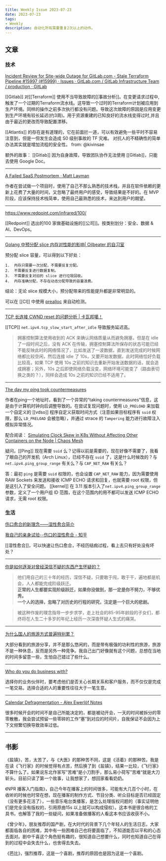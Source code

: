 ```yaml
---
title: Weekly Issue 2023-07-23
date: 2023-07-23
tags:
- Weekly
description: 自动化所有需要重复2次以上的动作。
---
```



## 文章

### 技术

[Incident Review for Site-wide Outage for GitLab.com - Stale Terraform Pipeline #15997 (#15999) · Issues · GitLab.com / GitLab Infrastructure Team / production · GitLab](https://gitlab.com/gitlab-com/gl-infra/production/-/issues/15999)

[[Gitlab]] 对[[Terraform]] 使用不当导致故障的[[事故分析]]。在变更请求过程中,触发了一个过期的Terraform流水线。这导致一个过时的Terraform计划被应用到生产环境。同样的操作之前多次执行都没有问题。导致这次故障的原因是应用变更到生产环境有较长延迟(约3周)。用于资源重建的已知良好的流水线变得过时,并且由于最近的更改而导致配置漂移。

[[Atlantis]] 的存在是有道理的，它在前面拦一道，可以有效避免一些平时不容易注意到，但是一但发生会造成 S0 级别事故的 TF 灾难。 对抗人的不精确性的简单办法其实就是增加流程的安全性。 from: @kivinsae

额外的故事： [[Gitlab]] 因为自身故障，导致团队协作无法使用 [[Gitlab]]，只能去使用 Google Doc。

---

[A Failed SaaS Postmortem · Matt Layman](https://www.mattlayman.com/blog/2019/failed-saas-postmortem/)

作者在尝试做一个项目时，使用了自己不那么熟悉的技术栈，并且在软件依赖的更新上花费了大量的时间，又忽略了最终用户的感受，导致结果是不好的。在 MVP 阶段，应该保持技术栈简单，使用自己最熟悉的技术，来达到用户的期望。

---

https://www.redpoint.com/infrared/100/

[[Redpoint]] 选出的100 家做基础设施的[[公司]]。按类别划分：安全、数据 & AI、DevOps。

---

[Golang 中预分配 slice 内存对性能的影响| Oilbeater 的自习室](https://oilbeater.com/2023/07/19/pre-alloc-slice-for-golang/)

预分配 slice 容量，可以得到以下好处：

    1.  内存只需要一次分配，不需要反复分配。
    2.  不需要反复进行数据复制。
    3.  不需要反复对旧的 slice 进行垃圾回收。
    4.  内存准确分配，不存在动态分配导致的容量浪费。

结论：无论 slice 规模大小，预分配带来的性能提升都是非常明显的。

可以在 [[CI]] 中使用 [prealloc](https://github.com/alexkohler/prealloc/tree/master) 来自动检测。

---


[TCP 长连接 CWND reset 的问题分析 | 卡瓦邦噶！](https://www.kawabangga.com/posts/5217)

[[TCP]] `net.ipv4.tcp_slow_start_after_idle` 导致服务延迟高。

> 拥塞控制算法使用收到的 ACK 来确认网络质量从而避免拥塞，但是在 idle 了一段时间之后，没有 ACK 在传输，拥塞控制算法所保存的状态可能已经不能反映此时的网络情况了，比如发送了一波数据，直到发送完成的时候网络都比较空闲，然后连接 idle 了 10s，又要开始发数据，此时网络恰好负载比较高，如果 TCP 使用 10s 之前的知识去重新开始发送数据的话，就会造成拥塞；另外，10s 之后即使网络负载没变，网络环境可能变了（路由表切换之类的？），同样会造成 10s 之前的知识已经不适用了。  

---

[The day my ping took countermeasures](https://blog.cloudflare.com/the-day-my-ping-took-countermeasures/)

作者在ping一个地址时，看到了一个异常的“taking countermeasures”信息，这是由于计算机时钟向后调整导致的。在尝试复现问题时，使用 `LD_PRELOAD` 来加载一个自定义的 [[vdso]] 程序自定义获取时间方式（注意如果目标程序有 `suid` 权限，那么 `LD_PRELOAD` 会被忽略），并通过 strace 的 `Tampering` 能力进行故障注入模拟异常情况。

配合阅读： [Simulating Clock Skew in K8s Without Affecting Other Containers on the Node | Chaos Mesh](https://chaos-mesh.org/blog/simulating-clock-skew-in-k8s-without-affecting-other-containers-on-node/)

疑问，[[Ping]] 现在需要 `suid` 么？记得以前是需要的，现在好像不需要了，我看了眼自己的开发机（Arch Linux），已经不存在 `suid` 了，这是什么时候改的？与 `net.ipv4.ping_group_range` 有关么？与 `CAP_NET_RAW` 有关么？

答：最初 `ping` 是需要 `suid` 权限的，也会设置 `CAP_NET_RAW` 能力，因为需要使用 RAW Sockets 来发送和接收 ICMP ECHO 请求和回复，也就需要 root 权限，但是这引入了安全问题。
[[kernel]] 在 3.11 版本引入了`net.ipv4.ping_group_range` 参数，定义了一个用户组 ID 范围，在这个范围内的用不都可以发送 ICMP ECHO 请求，无需 root 权限。

### 生活

[伤口愈合的新理念——湿性愈合简介](https://m.thepaper.cn/baijiahao_19834121)

[我自己的亲身试验--伤口的湿性愈合 - 知乎](https://zhuanlan.zhihu.com/p/378092892)

[[湿性愈合]]，可以快速让伤口愈合，不经历结痂过程，看上去只有好处没有坏处？

---


[你是如何逐渐对曾经深信不疑的东西产生怀疑的？](https://www.zhihu.com/question/55504311/answer/145021306)

> 他们用自己的三十年的经历，深信不疑，只要敢于闯，敢于干，遍地都是机会，人人都能完成阶级跃迁。  
**正常的人生都要实现阶级跃迁，如果你没做到，那一定是你不努力，不够优秀。**  
**一个人的选择，忽略了对历史的行程的研究，注定是一个巨大的悲剧。**  

> 被这种作废的理念指导一步步求学，走上社会的85-95年龄段的子女们，都终将在人生二十多岁的年纪上经历一次深夜怀疑人生式的痛哭。  

---

[为什么国人的旅游方式普遍特别累？](https://www.zhihu.com/question/38890974/answer/3091786880?utm_id=0)

大部分看到的旅游分享，并不是那么悠闲的，而是带有极强的功利性的旅游，旅游不是一种休息，反而是另外一种竞争。我自己出门好像就有这个问题，总想在当地的时间多留意一些，生怕自己错过了些什么。

---

[Who do you do business with?](https://world.hey.com/jason/who-do-you-do-business-with-47c6c9d5)

选择你的业务伙伴时，要考虑他们是否关心长期关系和客户服务，而不仅仅是完成一笔交易。选择合适的人的重要性往往大于一笔生意。

---

[Calendar Defragmentation - Alex Ewerlöf Notes](https://blog.alexewerlof.com/p/calendar-defragmentation)

很多时候开会的时间不是自己所能决定的，都是被动开会，一天的时间被拆分的零零散散，我会尝试预留一些零碎的工作“塞”到对应的时间片，自我保证不会因为上下文频繁切换导致效率过低。

---




## 书影

《盐镇》，苦，太苦了，与《大医》的那种苦不同，这是《活着》的那种苦。我是在读《飞行家》的时候觉得有点苦，然后换了到《盐镇》，结果一比较，《飞行家》不算什么了。如果说东北作家写”苦难“是小刀割手，那么易小荷写”苦难“就是大刀斩头。目前只读了第一个故事，让我想家了，想回家看看奶奶。

《NPR 播客入门指南》，自己今年在播客上的时间很多，可能有大几百个小时，在收听的时候也时常在想，现在播客的制作方式、节目分类、听众目标是否已经固定（没有更多花活了），一些音乐电台类播客，是怎么处理版权问题的（事实证明他们是完全没有版权的，引用原曲15s 以上就可以构成侵权）。这本书是很合格的工具书，也解答了我的一些疑问，如果准备做播客的人看这本书应该收获不小。

《曾少年》，朋友推荐的国产剧，在大时代的背景下几个年轻人的生活日志，大家都面临各自的困难，其中有一些困难自己也将要面临了，不知道能否以平和的心态去面对。剧中千喜这个角色挺有趣的，很知道自己想要什么，同时也知道自己在得到的过程中会失去什么，也舍得去失去。

《芭比》，强烈推荐，这是一个喜剧，推荐的原因也是因为这是一个喜剧。